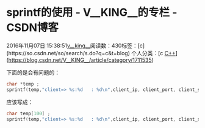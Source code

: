 # sprintf的使用 - V__KING__的专栏 - CSDN博客





2016年11月07日 15:38:51[v__king__](https://me.csdn.net/V__KING__)阅读数：430标签：[c](https://so.csdn.net/so/search/s.do?q=c&t=blog)
个人分类：[c																[C++](https://blog.csdn.net/V__KING__/article/category/1680273)](https://blog.csdn.net/V__KING__/article/category/1711535)








下面的是会有问题的：



```cpp
char *temp ;
sprintf(temp,"client=> %s:%d   : %d\n",client_ip, client_port, client_st._socktid);
```






应该写成：





```cpp
char temp[100] ;
sprintf(temp,"client=> %s:%d   : %d\n",client_ip, client_port, client_st._socktid);
```












